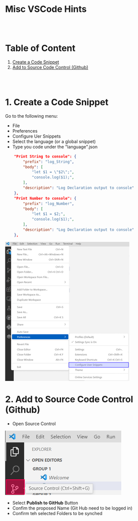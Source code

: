 # **Misc VSCode Hints**

<br>
<br>

# Table of Content

1. [Create a Code Snippet](#1-create-a-code-snippet)
1. [Add to Source Code Control (Github)](#2-add-to-source-code-control-github)

<br>
<br>

<!---------------------Create a Code Snippet----------------------------->

# 1. Create a Code Snippet

Go to the following menu:
- File
- Preferences
- Configure Uer Snippets
- Select the language (or a global snippet)
- Type you code under the "language".json

```json
    "Print String to console": {
		"prefix": "log_String",
		"body": [
			"let $1 = \"$2\";",
			"console.log($1);",
		],
		"description": "Log Declaration output to console"
	},
	"Print Number to console": {
		"prefix": "log_Number",
		"body": [
			"let $1 = $2;",
			"console.log($1);",
		],
		"description": "Log Declaration output to console"
	},
```
![Snippet Menu](/Images/Snippet_1.png)

<!---------------------Add to Source Code Control (Github ----------------------------->

# 2. Add to Source Code Control (Github)

* Open Source Control

![Snippet Menu](/Images/SourceCode_1.png)
* Select **Publish to GitHub** Button
* Confim the proposed Name (Git Hub need to be logged in)
* Confirm teh selected Folders to be synched